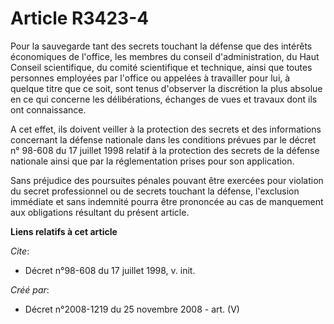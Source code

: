# Article R3423-4

Pour la sauvegarde tant des secrets touchant la défense que des intérêts économiques de l'office, les membres du conseil
d'administration, du Haut Conseil scientifique, du comité scientifique et technique, ainsi que toutes personnes employées par
l'office ou appelées à travailler pour lui, à quelque titre que ce soit, sont tenus d'observer la discrétion la plus absolue
en ce qui concerne les délibérations, échanges de vues et travaux dont ils ont connaissance.

A cet effet, ils doivent veiller à la protection des secrets et des informations concernant la défense nationale dans les
conditions prévues par le décret n° 98-608 du 17 juillet 1998 relatif à la protection des secrets de la défense nationale
ainsi que par la réglementation prises pour son application. 

Sans préjudice des poursuites pénales pouvant être exercées pour violation du secret professionnel ou de secrets touchant la
défense, l'exclusion immédiate et sans indemnité pourra être prononcée au cas de manquement aux obligations résultant du
présent article.

**Liens relatifs à cet article**

_Cite_:

  - Décret n°98-608 du 17 juillet 1998, v. init.

_Créé par_:

  - Décret n°2008-1219 du 25 novembre 2008 - art. (V)
